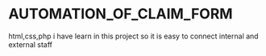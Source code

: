 # AUTOMATION_OF_CLAIM_FORM
html,css,php i have learn in this project so it is easy to connect internal and external staff
